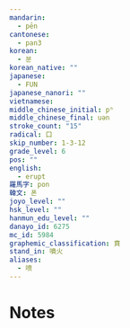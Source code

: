 ```yaml
---
mandarin:
  - pēn
cantonese:
  - pan3
korean:
  - 분
korean_native: ""
japanese:
  - FUN
japanese_nanori: ""
vietnamese:
middle_chinese_initial: pʰ
middle_chinese_final: uən
stroke_count: "15"
radical: 口
skip_number: 1-3-12
grade_level: 6
pos: ""
english:
  - erupt
羅馬字: pon
韓文: 폰
joyo_level: ""
hsk_level: ""
hanmun_edu_level: ""
danayo_id: 6275
mc_id: 5984
graphemic_classification: 賁
stand_in: 噴火
aliases:
  - 喷
---
```


# Notes
